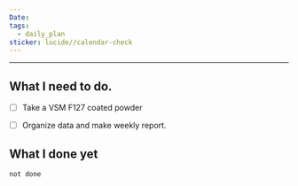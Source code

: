 ```yaml
---
Date: 
tags:
  - daily_plan
sticker: lucide//calendar-check
---
```

---
## What I need to do.

- [ ] Take a VSM F127 coated powder 
- [ ] Organize data and make weekly report.




## What I done yet
```tasks
not done
```
